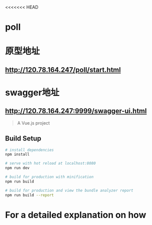 <<<<<<< HEAD
# poll

# 原型地址
## http://120.78.164.247/poll/start.html
# swagger地址
## http://120.78.164.247:9999/swagger-ui.html

> A Vue.js project

## Build Setup

``` bash
# install dependencies
npm install

# serve with hot reload at localhost:8080
npm run dev

# build for production with minification
npm run build

# build for production and view the bundle analyzer report
npm run build --report
```

For a detailed explanation on how things work, check out the [guide](http://vuejs-templates.github.io/webpack/) and [docs for vue-loader](http://vuejs.github.io/vue-loader).
=======
# -智慧校园0.0
>>>>>>> 7625fe44eb243960f11e63329d3801b3af41ce9c
